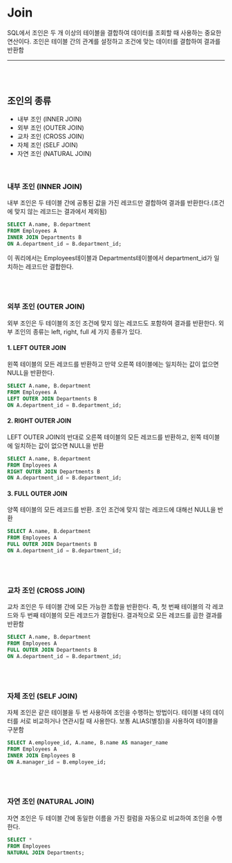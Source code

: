 # Join
SQL에서 조인은 두 개 이상의 테이블을 결합하여 데이터를 조회할 때 사용하는 중요한 연산이다. 조인은 테이블 간의 관계를 설정하고 조건에 맞는 데이터를 결합하여 결과를 반환함

<hr>
<br><br>

## 조인의 종류
- 내부 조인 (INNER JOIN)
- 외부 조인 (OUTER JOIN)
- 교차 조인 (CROSS JOIN)
- 자체 조인 (SELF JOIN)
- 자연 조인 (NATURAL JOIN)

<br>

### 내부 조인 (INNER JOIN)
내부 조인은 두 테이블 간에 공통된 값을 가진 레코드만 결합하여 결과를 반환한다.(조건에 맞지 않는 레코드는 결과에서 제외됨)
```sql
SELECT A.name, B.department
FROM Employees A
INNER JOIN Departments B
ON A.department_id = B.department_id;
```
이 쿼리에서는 Employees테이블과 Departments테이블에서 department_id가 일치하는 레코드만 결합한다.

<br><br>

### 외부 조인 (OUTER JOIN)
외부 조인은 두 테이블의 조인 조건에 맞지 않는 레코드도 포함하여 결과를 반환한다. 외부 조인의 종류는 left, right, full 세 가지 종류가 있다.

#### 1. LEFT OUTER JOIN
왼쪽 테이블의 모든 레코드를 반환하고 만약 오른쪽 테이블에는 일치하는 값이 없으면 NULL을 반환한다.
```sql
SELECT A.name, B.department
FROM Employees A
LEFT OUTER JOIN Departments B
ON A.department_id = B.department_id;
```

#### 2. RIGHT OUTER JOIN
LEFT OUTER JOIN의 반대로 오른쪽 테이블의 모든 레코드를 반환하고, 왼쪽 테이블에 일치하는 값이 없으면 NULL을 반환
```sql
SELECT A.name, B.department
FROM Employees A
RIGHT OUTER JOIN Departments B
ON A.department_id = B.department_id;
```

#### 3. FULL OUTER JOIN
양쪽 테이블의 모든 레코드를 반환. 조인 조건에 맞지 않는 레코드에 대해선 NULL을 반환
```sql
SELECT A.name, B.department
FROM Employees A
FULL OUTER JOIN Departments B
ON A.department_id = B.department_id;
```

<br><br>

### 교차 조인 (CROSS JOIN)
교차 조인은 두 테이블 간에 모든 가능한 조합을 반환한다. 즉, 첫 번째 테이블의 각 레코드와 두 번째 테이블의 모든 레코드가 결합된다. 결과적으로 모든 레코드를 곱한 결과를 반환함
```sql
SELECT A.name, B.department
FROM Employees A
FULL OUTER JOIN Departments B
ON A.department_id = B.department_id;
```

<br><br>

### 자체 조인 (SELF JOIN)
자체 조인은 같은 테이블을 두 번 사용하여 조인을 수행하는 방법이다. 테이블 내의 데이터를 서로 비교하거나 연관시킬 때 사용한다. 보통 ALIAS(별칭)을 사용하여 테이블을 구분함
```sql
SELECT A.employee_id, A.name, B.name AS manager_name
FROM Employees A
INNER JOIN Employees B
ON A.manager_id = B.employee_id;
```

<br><br>

### 자연 조인 (NATURAL JOIN)
자연 조인은 두 테이블 간에 동일한 이름을 가진 컬럼을 자동으로 비교하여 조인을 수행한다.
```sql
SELECT *
FROM Employees
NATURAL JOIN Departments;
```
